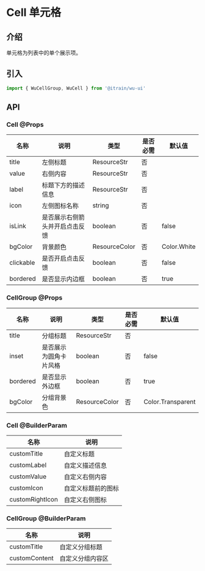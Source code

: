 # Cell 单元格

## 介绍

单元格为列表中的单个展示项。

## 引入

```typescript
import { WuCellGroup, WuCell } from '@itrain/wu-ui'
```

## API

### Cell @Props

| 名称      | 说明                           | 类型          | 是否必需 | 默认值      |
| --------- | ------------------------------ | ------------- | -------- | ----------- |
| title     | 左侧标题                       | ResourceStr   | 否       |             |
| value     | 右侧内容                       | ResourceStr   | 否       |             |
| label     | 标题下方的描述信息             | ResourceStr   | 否       |             |
| icon      | 左侧图标名称                   | string        | 否       |             |
| isLink    | 是否展示右侧箭头并开启点击反馈 | boolean       | 否       | false       |
| bgColor   | 背景颜色                       | ResourceColor | 否       | Color.White |
| clickable | 是否开启点击反馈               | boolean       | 否       | false       |
| bordered  | 是否显示内边框                 | boolean       | 否       | true        |

### CellGroup @Props

| 名称     | 说明                   | 类型          | 是否必需 | 默认值            |
| -------- | ---------------------- | ------------- | -------- | ----------------- |
| title    | 分组标题               | ResourceStr   | 否       |                   |
| inset    | 是否展示为圆角卡片风格 | boolean       | 否       | false             |
| bordered | 是否显示外边框         | boolean       | 否       | true              |
| bgColor  | 分组背景色             | ResourceColor | 否       | Color.Transparent |

### Cell @BuilderParam

| 名称            | 说明               |
| --------------- | ------------------ |
| customTitle     | 自定义标题         |
| customLabel     | 自定义描述信息     |
| customValue     | 自定义右侧内容     |
| customIcon      | 自定义标题前的图标 |
| customRightIcon | 自定义右侧图标     |

### CellGroup @BuilderParam

| 名称          | 说明             |
| ------------- | ---------------- |
| customTitle   | 自定义分组标题   |
| customContent | 自定义分组内容区 |


